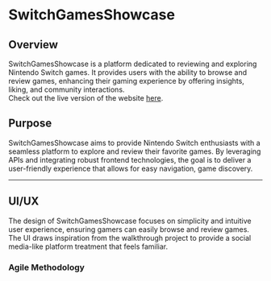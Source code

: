 # SwitchGamesShowcase
## Overview
SwitchGamesShowcase is a platform dedicated to reviewing and exploring Nintendo Switch games. It provides users with the ability to browse and review games, enhancing their gaming experience by offering insights, liking, and community interactions. <br>
Check out the live version of the website [here](https://drf-api-sgr-978626b69766.herokuapp.com/).

## Purpose
SwitchGamesShowcase aims to provide Nintendo Switch enthusiasts with a seamless platform to explore and review their favorite games. By leveraging APIs and integrating robust frontend technologies, the goal is to deliver a user-friendly experience that allows for easy navigation, game discovery.
___
## UI/UX
The design of SwitchGamesShowcase focuses on simplicity and intuitive user experience, ensuring gamers can easily browse and review games. The UI draws inspiration from the walkthrough project to provide a social media-like platform treatment that feels familiar.

### Agile Methodology 